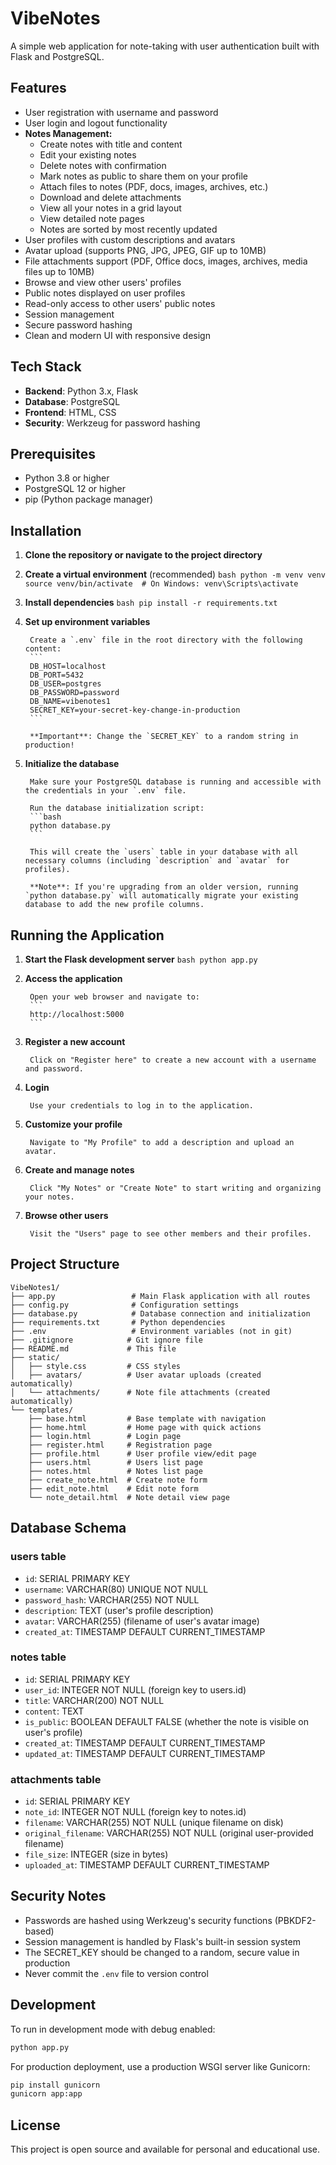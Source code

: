 # VibeNotes

A simple web application for note-taking with user authentication built with Flask and PostgreSQL.

## Features

- User registration with username and password
- User login and logout functionality
- **Notes Management:**
  - Create notes with title and content
  - Edit your existing notes
  - Delete notes with confirmation
  - Mark notes as public to share them on your profile
  - Attach files to notes (PDF, docs, images, archives, etc.)
  - Download and delete attachments
  - View all your notes in a grid layout
  - View detailed note pages
  - Notes are sorted by most recently updated
- User profiles with custom descriptions and avatars
- Avatar upload (supports PNG, JPG, JPEG, GIF up to 10MB)
- File attachments support (PDF, Office docs, images, archives, media files up to 10MB)
- Browse and view other users' profiles
- Public notes displayed on user profiles
- Read-only access to other users' public notes
- Session management
- Secure password hashing
- Clean and modern UI with responsive design

## Tech Stack

- **Backend**: Python 3.x, Flask
- **Database**: PostgreSQL
- **Frontend**: HTML, CSS
- **Security**: Werkzeug for password hashing

## Prerequisites

- Python 3.8 or higher
- PostgreSQL 12 or higher
- pip (Python package manager)

## Installation

1. **Clone the repository or navigate to the project directory**

2. **Create a virtual environment** (recommended)
		```bash
		python -m venv venv
		source venv/bin/activate  # On Windows: venv\Scripts\activate
		```

3. **Install dependencies**
		```bash
		pip install -r requirements.txt
		```

4. **Set up environment variables**
		
		Create a `.env` file in the root directory with the following content:
		```
		DB_HOST=localhost
		DB_PORT=5432
		DB_USER=postgres
		DB_PASSWORD=password
		DB_NAME=vibenotes1
		SECRET_KEY=your-secret-key-change-in-production
		```
		
		**Important**: Change the `SECRET_KEY` to a random string in production!

5. **Initialize the database**
		
		Make sure your PostgreSQL database is running and accessible with the credentials in your `.env` file.
		
		Run the database initialization script:
		```bash
		python database.py
		```
		
		This will create the `users` table in your database with all necessary columns (including `description` and `avatar` for profiles).
		
		**Note**: If you're upgrading from an older version, running `python database.py` will automatically migrate your existing database to add the new profile columns.

## Running the Application

1. **Start the Flask development server**
		```bash
		python app.py
		```

2. **Access the application**
		
		Open your web browser and navigate to:
		```
		http://localhost:5000
		```

3. **Register a new account**
		
		Click on "Register here" to create a new account with a username and password.

4. **Login**
		
		Use your credentials to log in to the application.

5. **Customize your profile**
		
		Navigate to "My Profile" to add a description and upload an avatar.

6. **Create and manage notes**
		
		Click "My Notes" or "Create Note" to start writing and organizing your notes.

7. **Browse other users**
		
		Visit the "Users" page to see other members and their profiles.

## Project Structure

```
VibeNotes1/
├── app.py                 # Main Flask application with all routes
├── config.py              # Configuration settings
├── database.py            # Database connection and initialization
├── requirements.txt       # Python dependencies
├── .env                   # Environment variables (not in git)
├── .gitignore            # Git ignore file
├── README.md             # This file
├── static/
│   ├── style.css         # CSS styles
│   ├── avatars/          # User avatar uploads (created automatically)
│   └── attachments/      # Note file attachments (created automatically)
└── templates/
    ├── base.html         # Base template with navigation
    ├── home.html         # Home page with quick actions
    ├── login.html        # Login page
    ├── register.html     # Registration page
    ├── profile.html      # User profile view/edit page
    ├── users.html        # Users list page
    ├── notes.html        # Notes list page
    ├── create_note.html  # Create note form
    ├── edit_note.html    # Edit note form
    └── note_detail.html  # Note detail view page
```

## Database Schema

### users table
- `id`: SERIAL PRIMARY KEY
- `username`: VARCHAR(80) UNIQUE NOT NULL
- `password_hash`: VARCHAR(255) NOT NULL
- `description`: TEXT (user's profile description)
- `avatar`: VARCHAR(255) (filename of user's avatar image)
- `created_at`: TIMESTAMP DEFAULT CURRENT_TIMESTAMP

### notes table
- `id`: SERIAL PRIMARY KEY
- `user_id`: INTEGER NOT NULL (foreign key to users.id)
- `title`: VARCHAR(200) NOT NULL
- `content`: TEXT
- `is_public`: BOOLEAN DEFAULT FALSE (whether the note is visible on user's profile)
- `created_at`: TIMESTAMP DEFAULT CURRENT_TIMESTAMP
- `updated_at`: TIMESTAMP DEFAULT CURRENT_TIMESTAMP

### attachments table
- `id`: SERIAL PRIMARY KEY
- `note_id`: INTEGER NOT NULL (foreign key to notes.id)
- `filename`: VARCHAR(255) NOT NULL (unique filename on disk)
- `original_filename`: VARCHAR(255) NOT NULL (original user-provided filename)
- `file_size`: INTEGER (size in bytes)
- `uploaded_at`: TIMESTAMP DEFAULT CURRENT_TIMESTAMP

## Security Notes

- Passwords are hashed using Werkzeug's security functions (PBKDF2-based)
- Session management is handled by Flask's built-in session system
- The SECRET_KEY should be changed to a random, secure value in production
- Never commit the `.env` file to version control

## Development

To run in development mode with debug enabled:
```bash
python app.py
```

For production deployment, use a production WSGI server like Gunicorn:
```bash
pip install gunicorn
gunicorn app:app
```

## License

This project is open source and available for personal and educational use.

